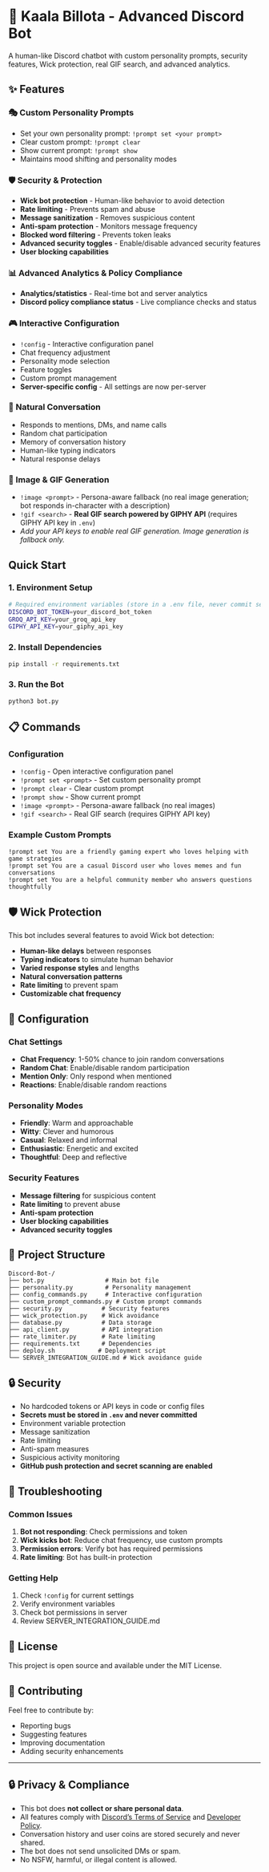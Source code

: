 # 🤖 Kaala Billota - Advanced Discord Bot

A human-like Discord chatbot with custom personality prompts, security features, Wick protection, real GIF search, and advanced analytics.

## ✨ Features

### 🎭 Custom Personality Prompts
- Set your own personality prompt: `!prompt set <your prompt>`
- Clear custom prompt: `!prompt clear`
- Show current prompt: `!prompt show`
- Maintains mood shifting and personality modes

### 🛡️ Security & Protection
- **Wick bot protection** - Human-like behavior to avoid detection
- **Rate limiting** - Prevents spam and abuse
- **Message sanitization** - Removes suspicious content
- **Anti-spam protection** - Monitors message frequency
- **Blocked word filtering** - Prevents token leaks
- **Advanced security toggles** - Enable/disable advanced security features
- **User blocking capabilities**

### 📊 Advanced Analytics & Policy Compliance
- **Analytics/statistics** - Real-time bot and server analytics
- **Discord policy compliance status** - Live compliance checks and status

### 🎮 Interactive Configuration
- `!config` - Interactive configuration panel
- Chat frequency adjustment
- Personality mode selection
- Feature toggles
- Custom prompt management
- **Server-specific config** - All settings are now per-server

### 💬 Natural Conversation
- Responds to mentions, DMs, and name calls
- Random chat participation
- Memory of conversation history
- Human-like typing indicators
- Natural response delays

### 🎨 Image & GIF Generation
- `!image <prompt>` - Persona-aware fallback (no real image generation; bot responds in-character with a description)
- `!gif <search>` - **Real GIF search powered by GIPHY API** (requires GIPHY API key in `.env`)
- *Add your API keys to enable real GIF generation. Image generation is fallback only.*

##  Quick Start

### 1. Environment Setup
```bash
# Required environment variables (store in a .env file, never commit secrets)
DISCORD_BOT_TOKEN=your_discord_bot_token
GROQ_API_KEY=your_groq_api_key
GIPHY_API_KEY=your_giphy_api_key
```

### 2. Install Dependencies
```bash
pip install -r requirements.txt
```

### 3. Run the Bot
```bash
python3 bot.py
```

## 📋 Commands

### Configuration
- `!config` - Open interactive configuration panel
- `!prompt set <prompt>` - Set custom personality prompt
- `!prompt clear` - Clear custom prompt
- `!prompt show` - Show current prompt
- `!image <prompt>` - Persona-aware fallback (no real images)
- `!gif <search>` - Real GIF search (requires GIPHY API key)

### Example Custom Prompts
```
!prompt set You are a friendly gaming expert who loves helping with game strategies
!prompt set You are a casual Discord user who loves memes and fun conversations
!prompt set You are a helpful community member who answers questions thoughtfully
```

## 🛡️ Wick Protection

This bot includes several features to avoid Wick bot detection:

- **Human-like delays** between responses
- **Typing indicators** to simulate human behavior
- **Varied response styles** and lengths
- **Natural conversation patterns**
- **Rate limiting** to prevent spam
- **Customizable chat frequency**

## 🔧 Configuration

### Chat Settings
- **Chat Frequency**: 1-50% chance to join random conversations
- **Random Chat**: Enable/disable random participation
- **Mention Only**: Only respond when mentioned
- **Reactions**: Enable/disable random reactions

### Personality Modes
- **Friendly**: Warm and approachable
- **Witty**: Clever and humorous
- **Casual**: Relaxed and informal
- **Enthusiastic**: Energetic and excited
- **Thoughtful**: Deep and reflective

### Security Features
- **Message filtering** for suspicious content
- **Rate limiting** to prevent abuse
- **Anti-spam protection**
- **User blocking capabilities**
- **Advanced security toggles**

## 📁 Project Structure

```
Discord-Bot-/
├── bot.py                 # Main bot file
├── personality.py         # Personality management
├── config_commands.py     # Interactive configuration
├── custom_prompt_commands.py # Custom prompt commands
├── security.py           # Security features
├── wick_protection.py    # Wick avoidance
├── database.py           # Data storage
├── api_client.py         # API integration
├── rate_limiter.py       # Rate limiting
├── requirements.txt      # Dependencies
├── deploy.sh            # Deployment script
└── SERVER_INTEGRATION_GUIDE.md # Wick avoidance guide
```

## 🔒 Security

- No hardcoded tokens or API keys in code or config files
- **Secrets must be stored in `.env` and never committed**
- Environment variable protection
- Message sanitization
- Rate limiting
- Anti-spam measures
- Suspicious activity monitoring
- **GitHub push protection and secret scanning are enabled**

## 🚨 Troubleshooting

### Common Issues
1. **Bot not responding**: Check permissions and token
2. **Wick kicks bot**: Reduce chat frequency, use custom prompts
3. **Permission errors**: Verify bot has required permissions
4. **Rate limiting**: Bot has built-in protection

### Getting Help
1. Check `!config` for current settings
2. Verify environment variables
3. Check bot permissions in server
4. Review SERVER_INTEGRATION_GUIDE.md

## 📝 License

This project is open source and available under the MIT License.

## 🤝 Contributing

Feel free to contribute by:
- Reporting bugs
- Suggesting features
- Improving documentation
- Adding security enhancements

---

## 🔒 Privacy & Compliance

- This bot does **not collect or share personal data**.
- All features comply with [Discord’s Terms of Service](https://discord.com/terms) and [Developer Policy](https://discord.com/developers/docs/policies-and-agreements/developer-policy).
- Conversation history and user coins are stored securely and never shared.
- The bot does not send unsolicited DMs or spam.
- No NSFW, harmful, or illegal content is allowed.
